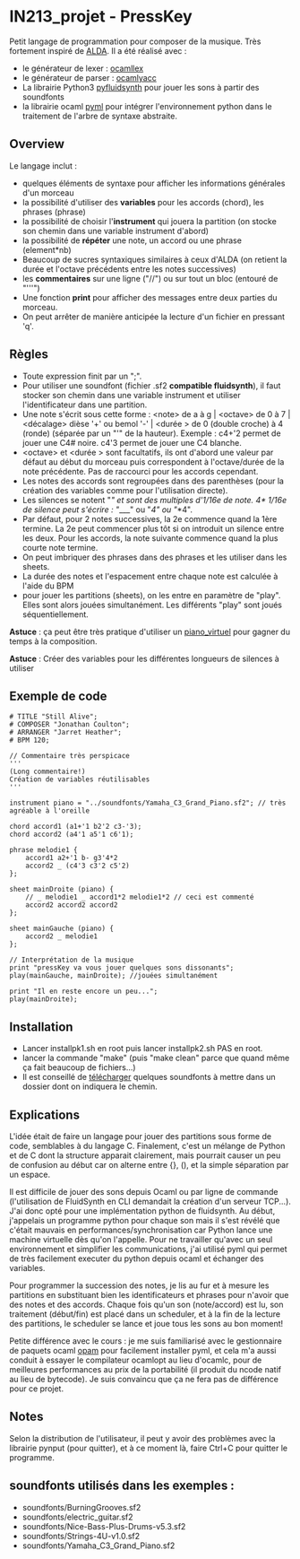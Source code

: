 # IN213_projet - PressKey

Petit langage de programmation pour composer de la musique. Très fortement inspiré de [ALDA](https://alda.io/). Il a été réalisé avec :
- le générateur de lexer : [ocamllex](https://ocaml.org/manual/5.2/lexyacc.html)
- le générateur de parser : [ocamlyacc](https://ocaml.org/manual/5.2/lexyacc.html)
- La librairie Python3 [pyfluidsynth](https://github.com/nwhitehead/pyfluidsynth) pour jouer les sons à partir des soundfonts
- la librairie ocaml [pyml](https://github.com/thierry-martinez/pyml) pour intégrer l'environnement python dans le traitement de l'arbre de syntaxe abstraite. 

## Overview

Le langage inclut :
- quelques éléments de syntaxe pour afficher les informations générales d'un morceau
- la possibilité d'utiliser des **variables** pour les accords (chord), les phrases (phrase)
- la possibilité de choisir l'**instrument** qui jouera la partition (on stocke son chemin dans une variable instrument d'abord)
- la possibilité de **répéter** une note, un accord ou une phrase (element*nb)
- Beaucoup de sucres syntaxiques similaires à ceux d'ALDA (on retient la durée et l'octave précédents entre les notes successives)
- les **commentaires** sur une ligne ("//") ou sur tout un bloc (entouré de "'''")
- Une fonction **print** pour afficher des messages entre deux parties du morceau.
- On peut arrêter de manière anticipée la lecture d'un fichier en pressant 'q'.

## Règles

- Toute expression finit par un ";".
- Pour utiliser une soundfont (fichier .sf2 **compatible fluidsynth**), il faut stocker son chemin dans une variable instrument et utiliser l'identificateur dans une partition.
- Une note s'écrit sous cette forme : \<note\> de a à g | \<octave\> de 0 à 7 | \<décalage\> dièse '+' ou bemol '-' | \<durée \> de 0 (double croche) à 4  (ronde) (séparée par un "'" de la hauteur). Exemple : c4+'2 permet de jouer une C4# noire. c4'3 permet de jouer une C4 blanche.
- \<octave\> et \<durée \> sont facultatifs, ils ont d'abord une valeur par défaut au début du morceau puis correspondent à l'octave/durée de la note précédente. Pas de raccourci pour les accords cependant.
- Les notes des accords sont regroupées dans des parenthèses (pour la création des variables comme pour l'utilisation directe).
- Les silences se notent "_" et sont des multiples d'1/16e de note. 4* 1/16e de silence peut s'écrire : "____" ou "_4" ou "_*4".
- Par défaut, pour 2 notes successives, la 2e commence quand la 1ère termine. La 2e peut commencer plus tôt si on introduit un silence entre les deux. Pour les accords, la note suivante commence quand la plus courte note termine. 
- On peut imbriquer des phrases dans des phrases et les utiliser dans les sheets.
- La durée des notes et l'espacement entre chaque note est calculée à l'aide du BPM
- pour jouer les partitions (sheets), on les entre en paramètre de "play". Elles sont alors jouées simultanément. Les différents "play" sont joués séquentiellement.

**Astuce** : ça peut être très pratique d'utiliser un [piano_virtuel](https://virtualpiano.net/) pour gagner du temps à la composition.

**Astuce** : Créer des variables pour les différentes longueurs de silences à utiliser

## Exemple de code

```
# TITLE "Still Alive";
# COMPOSER "Jonathan Coulton";
# ARRANGER "Jarret Heather";
# BPM 120;

// Commentaire très perspicace
'''
(Long commentaire!)
Création de variables réutilisables
'''

instrument piano = "../soundfonts/Yamaha_C3_Grand_Piano.sf2"; // très agréable à l'oreille

chord accord1 (a1+'1 b2'2 c3-'3);
chord accord2 (a4'1 a5'1 c6'1);

phrase melodie1 {
    accord1 a2+'1 b- g3'4*2
    accord2 _ (c4'3 c3'2 c5'2) 
};

sheet mainDroite (piano) {
    // _ melodie1 _ accord1*2 melodie1*2 // ceci est commenté
    accord2 accord2 accord2
};

sheet mainGauche (piano) {
    accord2 _ melodie1
};

// Interprétation de la musique
print "pressKey va vous jouer quelques sons dissonants";
play(mainGauche, mainDroite); //jouées simultanément

print "Il en reste encore un peu...";
play(mainDroite);
```

## Installation

- Lancer installpk1.sh en root puis lancer installpk2.sh PAS en root.
- lancer la commande "make" (puis "make clean" parce que quand même ça fait beaucoup de fichiers...)
- Il est conseillé de [télécharger](https://musical-artifacts.com/artifacts?apps=fluidsynth) quelques soundfonts à mettre dans un dossier dont on indiquera le chemin.

## Explications

L'idée était de faire un langage pour jouer des partitions sous forme de code, semblables à du langage C. Finalement, c'est un mélange de Python et de C dont la structure apparait clairement, mais pourrait causer un peu de confusion au début car on alterne entre {}, (), et la simple séparation par un espace. 

Il est difficile de jouer des sons depuis Ocaml ou par ligne de commande (l'utilisation de FluidSynth en CLI demandait la création d'un serveur TCP...). J'ai donc opté pour une implémentation python de fluidsynth. Au début, j'appelais un programme python pour chaque son mais il s'est révélé que c'était mauvais en performances/synchronisation car Python lance une machine virtuelle dès qu'on l'appelle. Pour ne travailler qu'avec un seul environnement et simplifier les communications, j'ai utilisé pyml qui permet de très facilement executer du python depuis ocaml et échanger des variables. 

Pour programmer la succession des notes, je lis au fur et à mesure les partitions en substituant bien les identificateurs et phrases pour n'avoir que des notes et des accords. Chaque fois qu'un son (note/accord) est lu, son traitement (début/fin) est placé dans un scheduler, et à la fin de la lecture des partitions, le scheduler se lance et joue tous les sons au bon moment!

Petite différence avec le cours : je me suis familiarisé avec le gestionnaire de paquets ocaml [opam](https://opam.ocaml.org/) pour facilement installer pyml, et cela m'a aussi conduit à essayer le compilateur ocamlopt au lieu d'ocamlc, pour de meilleures performances au prix de la portabilité (il produit du ncode natif au lieu de bytecode). Je suis convaincu que ça ne fera pas de différence pour ce projet.

## Notes

Selon la distribution de l'utilisateur, il peut y avoir des problèmes avec la librairie pynput (pour quitter), et à ce moment là, faire Ctrl+C pour quitter le programme. 

## soundfonts utilisés dans les exemples : 

- soundfonts/BurningGrooves.sf2
- soundfonts/electric_guitar.sf2
- soundfonts/Nice-Bass-Plus-Drums-v5.3.sf2
- soundfonts/Strings-4U-v1.0.sf2
- soundfonts/Yamaha_C3_Grand_Piano.sf2